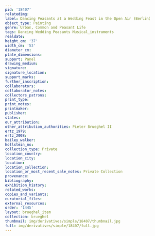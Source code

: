 ```yaml
---
pid: '18407'
relatedimg: 
label: Dancing Peasants at a Wedding Feast in the Open Air (Berlin)
object_type: Painting
genre: Urban, Common and Peasant Life
tags: Dancing Wedding Peasants Musical_instruments
realdate: 
height_cm: '37'
width_cm: '53'
diameter_cm: 
plate_dimensions: 
support: Panel
drawing_medium: 
signature: 
signature_location: 
support_marks: 
further_inscription: 
collaborators: 
collaborator_notes: 
collectors_patrons: 
print_type: 
print_notes: 
printmaker: 
publisher: 
states: 
our_attribution: 
other_attribution_authorities: Pieter Brueghel II
ertz_1979: 
ertz_2008: 
bailey_walker: 
hollstein_no: 
collection_type: Private
location_country: 
location_city: 
location: 
location_collection: 
location_or_most_recent_sale_notes: Private Collection
provenance: 
bibliography: 
exhibition_history: 
related_works: 
copies_and_variants: 
curatorial_files: 
external_resources: 
order: '1445'
layout: brueghel_item
collection: brueghel
thumbnail: img/derivatives/simple/18407/thumbnail.jpg
full: img/derivatives/simple/18407/full.jpg
---
```


